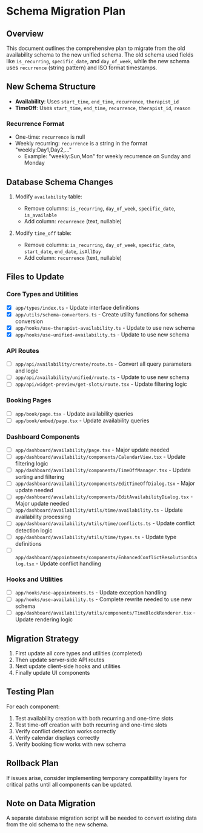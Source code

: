 # Schema Migration Plan

## Overview

This document outlines the comprehensive plan to migrate from the old availability schema to the new unified schema. The old schema used fields like `is_recurring`, `specific_date`, and `day_of_week`, while the new schema uses `recurrence` (string pattern) and ISO format timestamps.

## New Schema Structure

- **Availability**: Uses `start_time`, `end_time`, `recurrence`, `therapist_id`
- **TimeOff**: Uses `start_time`, `end_time`, `recurrence`, `therapist_id`, `reason`

### Recurrence Format

- One-time: `recurrence` is null
- Weekly recurring: `recurrence` is a string in the format "weekly:Day1,Day2,..."
  - Example: "weekly:Sun,Mon" for weekly recurrence on Sunday and Monday

## Database Schema Changes

1. Modify `availability` table:

   - Remove columns: `is_recurring`, `day_of_week`, `specific_date`, `is_available`
   - Add column: `recurrence` (text, nullable)

2. Modify `time_off` table:
   - Remove columns: `is_recurring`, `day_of_week`, `specific_date`, `start_date`, `end_date`, `isAllDay`
   - Add column: `recurrence` (text, nullable)

## Files to Update

### Core Types and Utilities

- [x] `app/types/index.ts` - Update interface definitions
- [x] `app/utils/schema-converters.ts` - Create utility functions for schema conversion
- [x] `app/hooks/use-therapist-availability.ts` - Update to use new schema
- [x] `app/hooks/use-unified-availability.ts` - Update to use new schema

### API Routes

- [ ] `app/api/availability/create/route.ts` - Convert all query parameters and logic
- [ ] `app/api/availability/unified/route.ts` - Update to use new schema
- [ ] `app/api/widget-preview/get-slots/route.tsx` - Update filtering logic

### Booking Pages

- [ ] `app/book/page.tsx` - Update availability queries
- [ ] `app/book/embed/page.tsx` - Update availability queries

### Dashboard Components

- [ ] `app/dashboard/availability/page.tsx` - Major update needed
- [ ] `app/dashboard/availability/components/CalendarView.tsx` - Update filtering logic
- [ ] `app/dashboard/availability/components/TimeOffManager.tsx` - Update sorting and filtering
- [ ] `app/dashboard/availability/components/EditTimeOffDialog.tsx` - Major update needed
- [ ] `app/dashboard/availability/components/EditAvailabilityDialog.tsx` - Major update needed
- [ ] `app/dashboard/availability/utils/time/availability.ts` - Update availability processing
- [ ] `app/dashboard/availability/utils/time/conflicts.ts` - Update conflict detection logic
- [ ] `app/dashboard/availability/utils/time/types.ts` - Update type definitions
- [ ] `app/dashboard/appointments/components/EnhancedConflictResolutionDialog.tsx` - Update conflict handling

### Hooks and Utilities

- [ ] `app/hooks/use-appointments.ts` - Update exception handling
- [ ] `app/hooks/use-availability.ts` - Complete rewrite needed to use new schema
- [ ] `app/dashboard/availability/utils/components/TimeBlockRenderer.tsx` - Update rendering logic

## Migration Strategy

1. First update all core types and utilities (completed)
2. Then update server-side API routes
3. Next update client-side hooks and utilities
4. Finally update UI components

## Testing Plan

For each component:

1. Test availability creation with both recurring and one-time slots
2. Test time-off creation with both recurring and one-time slots
3. Verify conflict detection works correctly
4. Verify calendar displays correctly
5. Verify booking flow works with new schema

## Rollback Plan

If issues arise, consider implementing temporary compatibility layers for critical paths until all components can be updated.

## Note on Data Migration

A separate database migration script will be needed to convert existing data from the old schema to the new schema.
